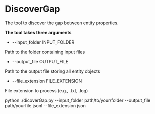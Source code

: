 # DiscoverGap
The tool to discover the gap between entity properties.

**The tool takes three arguments**
 -  --input_folder INPUT_FOLDER
   
   Path to the folder containing input files
 -  --output_file OUTPUT_FILE
   
 Path to the output file storing all entity objects
 -  --file_extension FILE_EXTENSION
 
   File extension to process (e.g., .txt, .log)

   python ./dicoverGap.py --input_folder path/to/your/folder --output_file path/yourfile.jsonl --file_extension json
